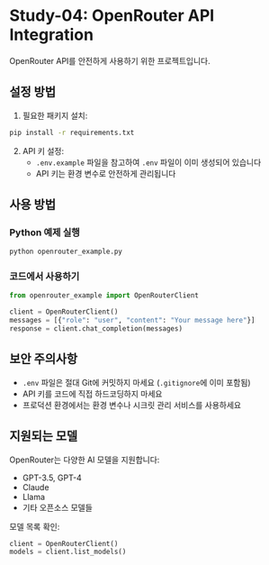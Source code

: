 # Study-04: OpenRouter API Integration

OpenRouter API를 안전하게 사용하기 위한 프로젝트입니다.

## 설정 방법

1. 필요한 패키지 설치:
```bash
pip install -r requirements.txt
```

2. API 키 설정:
   - `.env.example` 파일을 참고하여 `.env` 파일이 이미 생성되어 있습니다
   - API 키는 환경 변수로 안전하게 관리됩니다

## 사용 방법

### Python 예제 실행
```bash
python openrouter_example.py
```

### 코드에서 사용하기
```python
from openrouter_example import OpenRouterClient

client = OpenRouterClient()
messages = [{"role": "user", "content": "Your message here"}]
response = client.chat_completion(messages)
```

## 보안 주의사항

- `.env` 파일은 절대 Git에 커밋하지 마세요 (`.gitignore`에 이미 포함됨)
- API 키를 코드에 직접 하드코딩하지 마세요
- 프로덕션 환경에서는 환경 변수나 시크릿 관리 서비스를 사용하세요

## 지원되는 모델

OpenRouter는 다양한 AI 모델을 지원합니다:
- GPT-3.5, GPT-4
- Claude
- Llama
- 기타 오픈소스 모델들

모델 목록 확인:
```python
client = OpenRouterClient()
models = client.list_models()
```